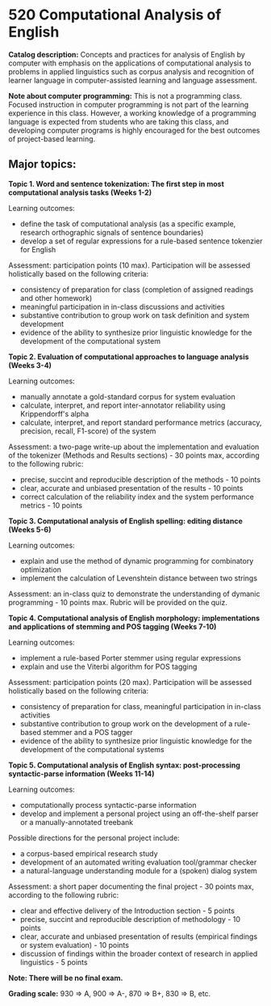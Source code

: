 # 520 Computational Analysis of English

**Catalog description:** Concepts and practices for analysis of English by computer with emphasis on the applications of computational analysis to problems in applied linguistics such as corpus analysis and recognition of learner language in computer-assisted learning and language assessment.

**Note about computer programming:** This is not a programming class. Focused instruction in computer programming is not part of the learning experience in this class. However, a working knowledge of a programming language is expected from students who are taking this class, and developing computer programs is highly encouraged for the best outcomes of project-based learning.

## Major topics:

**Topic 1. Word and sentence tokenization: The first step in most computational analysis tasks (Weeks 1-2)**

Learning outcomes:

- define the task of computational analysis (as a specific example, research orthographic signals of sentence boundaries)
- develop a set of regular expressions for a rule-based sentence tokenzier for English

Assessment: participation points (10 max). Participation will be assessed holistically based on the following criteria:
- consistency of preparation for class (completion of assigned readings and other homework)
- meaningful participation in in-class discussions and activities
- substantive contribution to group work on task definition and system development
- evidence of the ability to synthesize prior linguistic knowledge for the development of the computational system

**Topic 2. Evaluation of computational approaches to language analysis (Weeks 3-4)**

Learning outcomes:

- manually annotate a gold-standard corpus for system evaluation
- calculate, interpret, and report inter-annotator reliability using Krippendorff's alpha
- calculate, interpret, and report standard performance metrics (accuracy, precision, recall, F1-score) of the system

Assessment: a two-page write-up about the implementation and evaluation of the tokenizer (Methods and Results sections) - 30 points max, according to the following rubric:
- precise, succint and reproducible description of the methods - 10 points
- clear, accurate and unbiased presentation of the results - 10 points
- correct calculation of the reliability index and the system performance metrics - 10 points

**Topic 3. Computational analysis of English spelling: editing distance (Weeks 5-6)**

Learning outcomes:

- explain and use the method of dynamic programming for combinatory optimization
- implement the calculation of Levenshtein distance between two strings

Assessment: an in-class quiz to demonstrate the understanding of dymanic programming - 10 points max. Rubric will be provided on the quiz.

**Topic 4. Computational analysis of English morphology: implementations and applications of stemming and POS tagging (Weeks 7-10)**

Learning outcomes:

- implement a rule-based Porter stemmer using regular expressions
- explain and use the Viterbi algorithm for POS tagging

Assessment: participation points (20 max). Participation will be assessed holistically based on the following criteria:
- consistency of preparation for class, meaningful participation in in-class activities
- substantive contribution to group work on the development of a rule-based stemmer and a POS tagger
- evidence of the ability to synthesize prior linguistic knowledge for the development of the computational systems

**Topic 5. Computational analysis of English syntax: post-processing syntactic-parse information (Weeks 11-14)**

Learning outcomes:

- computationally process syntactic-parse information
- develop and implement a personal project using an off-the-shelf parser or a manually-annotated treebank

Possible directions for the personal project include:
 - a corpus-based empirical research study
 - development of an automated writing evaluation tool/grammar checker
 - a natural-language understanding module for a (spoken) dialog system

Assessment: a short paper documenting the final project - 30 points max, according to the following rubric:
- clear and effective delivery of the Introduction section - 5 points
- precise, succint and reproducible description of methodology - 10 points
- clear, accurate and unbiased presentation of results (empirical findings or system evaluation) - 10 points
- discussion of findings within the broader context of research in applied linguistics - 5 points

**Note: There will be no final exam.**

**Grading scale:** 930	=> A, 900	=> A-, 870	=> B+, 830	=> B, etc.

